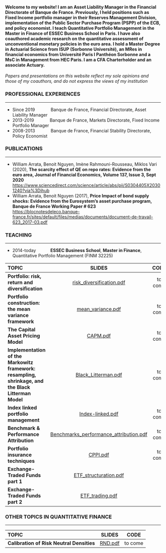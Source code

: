 #### Welcome to my website! I am an Asset Liability Manager in the Financial Directorate of Banque de France. Previously, I held positions such as Fixed Income portfolio manager in their Reserves Management Division, implementation of the Public Sector Purchase Program (PSPP) of the ECB, and policy economist. I teach Quantitative Portfolio Management in the Master in Finance of ESSEC Business School in Paris. I have also coauthored academic research on the quantitative assessment of unconventional monetary policies in the euro area. I hold a Master Degree in Actuarial Science from ISUP (Sorbonne Université), an MRes in financial economics from Université Paris I Panthéon Sorbonne and a MsC in Management from HEC Paris. I am a CFA Charterholder and an associate Actuary.

*Papers and presentations on this website reflect my sole opinions and those of my coauthors, and do not express the views of my institution*

### **PROFESSIONAL EXPERIENCES**
___
- Since 2019 $~~~~~~~~~~~$ Banque de France, Financial Directorate, Asset Liability Manager
- 2013-2019 $~~~~~~~~~~~$ Banque de France, Markets Directorate, Fixed Income Portfolio Manager
- 2008-2013 $~~~~~~~~~~~$ Banque de France, Financial Stability Directorate, Policy Economist

### **PUBLICATIONS**
---
- William Arrata, Benoit Nguyen, Imène Rahmouni-Rousseau, Miklos Vari (2020), **The scarcity effect of QE on repo rates: Evidence from the euro area,
Journal of Financial Economics, Volume 137, Issue 3, Sept 2020**  
https://www.sciencedirect.com/science/article/abs/pii/S0304405X20301240?via%3Dihub
- William Arrata, Benoit Nguyen (2017), **Price Impact of bond supply shocks: Evidence from the
Eurosystem’s asset purchase program, Banque de France Working Paper # 623**  
https://blocnotesdeleco.banque-france.fr/sites/default/files/medias/documents/document-de-travail-623_2017-03.pdf

### **TEACHING**
***
- 2014-today $~~~~~~~~~~$ **ESSEC Business School**, **Master in Finance**, Quantitative Portfolio Management (FINM 32225)  

| **TOPIC** | **SLIDES** | **CODE**| **DATA**| **EXERCISES**|**CORRECTIONS**|
| :---        |     :---:      | :---:  |  :---:  | :---:  | :---:  |
| **Portfolio: risk, return and diversification**   | [risk_diversification.pdf](https://github.com/WilliamArrata/WilliamArrata/files/11141812/risk_diversification.pdf) | to come | to come |  |  |
| **Portfolio construction: the mean variance framework**  |   [mean_variance.pdf](https://github.com/WilliamArrata/WilliamArrata/files/11750300/mean_variance.pdf)|  to come  | to come |[FINM32225_exercises_1_to_7.pdf](https://github.com/WilliamArrata/WilliamArrata/files/11501681/FINM32225_exercises_1_to_7.pdf) | [FINM31261_exercises_1_to_7_correction.pdf](https://github.com/WilliamArrata/WilliamArrata/files/11501811/FINM31261_exercises_1_to_7_correction.pdf) |
| **The Capital Asset Pricing Model**     |  [CAPM.pdf](https://github.com/WilliamArrata/WilliamArrata/files/12566290/CAPM.pdf) |  to come  | to come | [FINM31261_exercises_8_to_10.pdf](https://github.com/WilliamArrata/WilliamArrata/files/11501690/FINM31261_exercises_8_to_10.pdf)  | [FINM31261_exercises__8_to_10_corrections.pdf](https://github.com/WilliamArrata/WilliamArrata/files/11501802/FINM31261_exercises__8_to_10_corrections.pdf)|
| **Implementation of the Markowitz framework:** <br /> **resampling, shrinkage, and the Black Litterman Model**  |  [Black_Litterman.pdf](https://github.com/WilliamArrata/WilliamArrata/files/12619944/Black_Litterman.pdf)| to come  | to come | [FINM31261_exercises_11_12.pdf](https://github.com/WilliamArrata/WilliamArrata/files/11501695/FINM31261_exercises_11_12.pdf) | [FINM31261_exercises_11_12_corrections.pdf](https://github.com/WilliamArrata/WilliamArrata/files/11501776/FINM31261_exercises_11_12_corrections.pdf) |
| **Index linked portfolio management**     | [Index-linked.pdf](https://github.com/WilliamArrata/WilliamArrata/files/11184035/Index-linked.pdf)| to come  | to come |  | | 
| **Benchmark & Performance Attribution**  |     [Benchmarks_performance_attribution.pdf](https://github.com/WilliamArrata/WilliamArrata/files/12619940/Benchmarks_performance_attribution.pdf)  | to come  | to come | [FINM31261_exercises_13.pdf](https://github.com/WilliamArrata/WilliamArrata/files/11501697/FINM31261_exercises_13.pdf)  | [FINM31261_exercises_13_correction.pdf](https://github.com/WilliamArrata/WilliamArrata/files/11501795/FINM31261_exercises_13_correction.pdf) | 
| **Portfolio insurance techniques**     | [CPPI.pdf](https://github.com/WilliamArrata/WilliamArrata/files/11141833/CPPI.pdf)  | to come  | to come | [FINM31261_exercises_14.pdf](https://github.com/WilliamArrata/WilliamArrata/files/11501714/FINM31261_exercises_14.pdf) | [FINM31261_exercises_14_correction.pdf](https://github.com/WilliamArrata/WilliamArrata/files/11501788/FINM31261_exercises_14_correction.pdf)| 
| **Exchange-Traded Funds part 1**     | [ETF_structuration.pdf](https://github.com/WilliamArrata/WilliamArrata/files/11141835/ETF_structuration.pdf)  |  |  |  | 
| **Exchange-Traded Funds part 2**     |[ETF_trading.pdf](https://github.com/WilliamArrata/WilliamArrata/files/11454048/ETF_trading.pdf)|  | | |  |

### **OTHER TOPICS IN QUANTITATIVE FINANCE**
***

| **TOPIC** | **SLIDES** | **CODE**|
| :---        |     :---:      | :---:  |
| **Calibration of Risk Neutral Densities** |  [RND.pdf](https://github.com/WilliamArrata/WilliamArrata/files/12607636/RND.pdf)   | to come |
